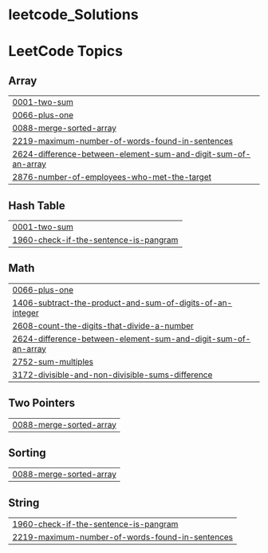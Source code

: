 # leetcode_Solutions
<!---LeetCode Topics Start-->
# LeetCode Topics
## Array
|  |
| ------- |
| [0001-two-sum](https://github.com/ShahilVK/leetcode_Solutions/tree/master/0001-two-sum) |
| [0066-plus-one](https://github.com/ShahilVK/leetcode_Solutions/tree/master/0066-plus-one) |
| [0088-merge-sorted-array](https://github.com/ShahilVK/leetcode_Solutions/tree/master/0088-merge-sorted-array) |
| [2219-maximum-number-of-words-found-in-sentences](https://github.com/ShahilVK/leetcode_Solutions/tree/master/2219-maximum-number-of-words-found-in-sentences) |
| [2624-difference-between-element-sum-and-digit-sum-of-an-array](https://github.com/ShahilVK/leetcode_Solutions/tree/master/2624-difference-between-element-sum-and-digit-sum-of-an-array) |
| [2876-number-of-employees-who-met-the-target](https://github.com/ShahilVK/leetcode_Solutions/tree/master/2876-number-of-employees-who-met-the-target) |
## Hash Table
|  |
| ------- |
| [0001-two-sum](https://github.com/ShahilVK/leetcode_Solutions/tree/master/0001-two-sum) |
| [1960-check-if-the-sentence-is-pangram](https://github.com/ShahilVK/leetcode_Solutions/tree/master/1960-check-if-the-sentence-is-pangram) |
## Math
|  |
| ------- |
| [0066-plus-one](https://github.com/ShahilVK/leetcode_Solutions/tree/master/0066-plus-one) |
| [1406-subtract-the-product-and-sum-of-digits-of-an-integer](https://github.com/ShahilVK/leetcode_Solutions/tree/master/1406-subtract-the-product-and-sum-of-digits-of-an-integer) |
| [2608-count-the-digits-that-divide-a-number](https://github.com/ShahilVK/leetcode_Solutions/tree/master/2608-count-the-digits-that-divide-a-number) |
| [2624-difference-between-element-sum-and-digit-sum-of-an-array](https://github.com/ShahilVK/leetcode_Solutions/tree/master/2624-difference-between-element-sum-and-digit-sum-of-an-array) |
| [2752-sum-multiples](https://github.com/ShahilVK/leetcode_Solutions/tree/master/2752-sum-multiples) |
| [3172-divisible-and-non-divisible-sums-difference](https://github.com/ShahilVK/leetcode_Solutions/tree/master/3172-divisible-and-non-divisible-sums-difference) |
## Two Pointers
|  |
| ------- |
| [0088-merge-sorted-array](https://github.com/ShahilVK/leetcode_Solutions/tree/master/0088-merge-sorted-array) |
## Sorting
|  |
| ------- |
| [0088-merge-sorted-array](https://github.com/ShahilVK/leetcode_Solutions/tree/master/0088-merge-sorted-array) |
## String
|  |
| ------- |
| [1960-check-if-the-sentence-is-pangram](https://github.com/ShahilVK/leetcode_Solutions/tree/master/1960-check-if-the-sentence-is-pangram) |
| [2219-maximum-number-of-words-found-in-sentences](https://github.com/ShahilVK/leetcode_Solutions/tree/master/2219-maximum-number-of-words-found-in-sentences) |
<!---LeetCode Topics End-->